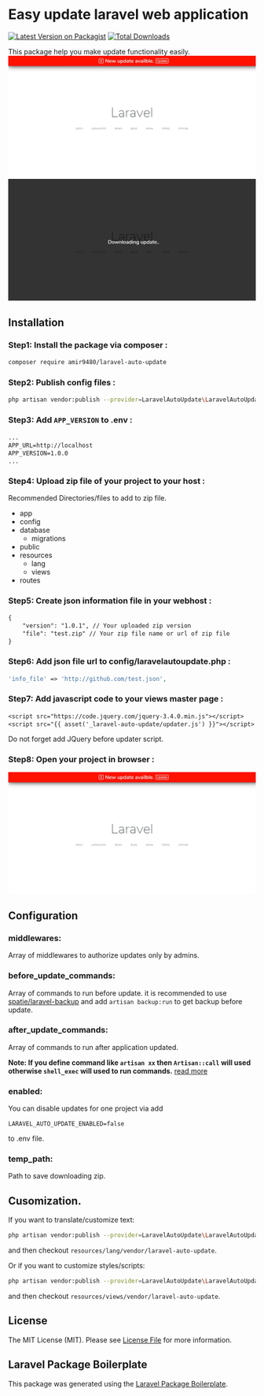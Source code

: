 # Easy update laravel web application

[![Latest Version on Packagist](https://img.shields.io/packagist/v/amir9480/laravel-auto-update.svg?style=flat-square)](https://packagist.org/packages/amir9480/laravel-auto-update)
[![Total Downloads](https://img.shields.io/packagist/dt/amir9480/laravel-auto-update.svg?style=flat-square)](https://packagist.org/packages/amir9480/laravel-auto-update)

This package help you make update functionality easily.
![laravel auto update](./images/screenshot1.jpg)
![laravel auto update](./images/screenshot2.jpg)

## Installation

### Step1: Install the package via composer :

```bash
composer require amir9480/laravel-auto-update
```

### Step2: Publish config files :
```bash
php artisan vendor:publish --provider=LaravelAutoUpdate\LaravelAutoUpdateServiceProvider --tag=config
```

### Step3: Add `APP_VERSION` to .env :
```env
...
APP_URL=http://localhost
APP_VERSION=1.0.0
...
```
### Step4: Upload zip file of your project to your host :
Recommended Directories/files to add to zip file.
* app
* config
* database
    * migrations
* public
* resources
    * lang
    * views
* routes


### Step5: Create json information file in your webhost :
```jsonc
{
    "version": "1.0.1", // Your uploaded zip version
    "file": "test.zip" // Your zip file name or url of zip file
}
```

### Step6: Add json file url to config/laravelautoupdate.php :
```php
'info_file' => 'http://github.com/test.json',
```

### Step7: Add javascript code to your views master page :
```blade
<script src="https://code.jquery.com/jquery-3.4.0.min.js"></script>
<script src="{{ asset('_laravel-auto-update/updater.js') }}"></script>
```
Do not forget add JQuery before updater script.

### Step8: Open your project in browser :
![laravel auto update](./images/screenshot1.jpg)

## Configuration
### middlewares:
Array of middlewares to authorize updates only by admins.
### before_update_commands:
Array of commands to run before update. it is recommended to use [spatie/laravel-backup](https://github.com/spatie/laravel-backup) and add `artisan backup:run` to get backup before update.
### after_update_commands:
Array of commands to run after application updated.

**Note: If you define command like `artisan xx` then `Artisan::call` will used otherwise `shell_exec` will used to run commands.**
[read more](https://laravel.com/docs/5.8/artisan#programmatically-executing-commands)

### enabled:
You can disable updates for one project via add
```env
LARAVEL_AUTO_UPDATE_ENABLED=false
```
to .env file.

### temp_path:
Path to save downloading zip.

## Cusomization.
If you want to translate/customize text:
```bash
php artisan vendor:publish --provider=LaravelAutoUpdate\LaravelAutoUpdateServiceProvider --tag=translations
```
and then checkout `resources/lang/vendor/laravel-auto-update`.

Or if you want to customize styles/scripts:
```bash
php artisan vendor:publish --provider=LaravelAutoUpdate\LaravelAutoUpdateServiceProvider --tag=views
```
and then checkout `resources/views/vendor/laravel-auto-update`.


## License

The MIT License (MIT). Please see [License File](LICENSE.md) for more information.

## Laravel Package Boilerplate

This package was generated using the [Laravel Package Boilerplate](https://laravelpackageboilerplate.com).
